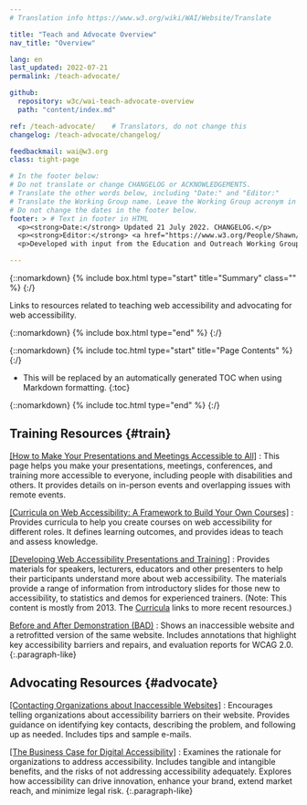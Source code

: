 ```yaml
---
# Translation info https://www.w3.org/wiki/WAI/Website/Translate

title: "Teach and Advocate Overview"
nav_title: "Overview"

lang: en
last_updated: 2022-07-21
permalink: /teach-advocate/

github:
  repository: w3c/wai-teach-advocate-overview
  path: "content/index.md"

ref: /teach-advocate/    # Translators, do not change this
changelog: /teach-advocate/changelog/

feedbackmail: wai@w3.org
class: tight-page

# In the footer below:
# Do not translate or change CHANGELOG or ACKNOWLEDGEMENTS.
# Translate the other words below, including "Date:" and "Editor:"
# Translate the Working Group name. Leave the Working Group acronym in English.
# Do not change the dates in the footer below.
footer: > # Text in footer in HTML
  <p><strong>Date:</strong> Updated 21 July 2022. CHANGELOG.</p>
  <p><strong>Editor:</strong> <a href="https://www.w3.org/People/Shawn/">Shawn Lawton Henry</a>.</p>
  <p>Developed with input from the Education and Outreach Working Group (<a href="http://www.w3.org/WAI/EO/">EOWG</a>).</p>

---
```


{::nomarkdown}
{% include box.html type="start" title="Summary" class="" %}
{:/}

Links to resources related to teaching web accessibility and advocating for web accessibility.

{::nomarkdown}
{% include box.html type="end" %}
{:/}

{::nomarkdown}
{% include toc.html type="start" title="Page Contents" %}
{:/}

- This will be replaced by an automatically generated TOC when using Markdown formatting.
{:toc}

{::nomarkdown}
{% include toc.html type="end" %}
{:/}

## Training Resources {#train}

[[How to Make Your Presentations and Meetings Accessible to All]](/teach-advocate/accessible-presentations/)
: This page helps you make your presentations, meetings, conferences, and training more accessible to everyone, including people with disabilities and others. It provides details on in-person events and overlapping issues with remote events.

[[Curricula on Web Accessibility: A Framework to Build Your Own Courses]](/curricula/)
: Provides curricula to help you create courses on web accessibility for different roles. It defines learning outcomes, and provides ideas to teach and assess knowledge.

[[Developing Web Accessibility Presentations and Training]](/teach-advocate/accessibility-training/)
: Provides materials for speakers, lecturers, educators and other presenters to help their participants understand more about web accessibility. The materials provide a range of information from introductory slides for those new to accessibility, to statistics and demos for experienced trainers. (Note: This content is mostly from 2013. The [Curricula](/curricula/) links to more recent resources.)
 
[Before and After Demonstration (BAD)](https://www.w3.org/WAI/demos/bad/)
: Shows an inaccessible website and a retrofitted version of the same website. Includes annotations that highlight key accessibility barriers and repairs, and evaluation reports for WCAG 2.0.
{:.paragraph-like}

## Advocating Resources {#advocate}

[[Contacting Organizations about Inaccessible Websites]](/teach-advocate/contact-inaccessible-websites/)
: Encourages telling organizations about accessibility barriers on their website. Provides guidance on identifying key contacts, describing the problem, and following up as needed. Includes tips and sample e-mails.

[[The Business Case for Digital Accessibility]](/business-case/)
: Examines the rationale for organizations to address accessibility. Includes tangible and intangible benefits, and the risks of not addressing accessibility adequately. Explores how accessibility can drive innovation, enhance your brand, extend market reach, and minimize legal risk.
{:.paragraph-like}
